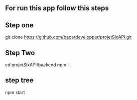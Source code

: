 ## For run this app follow this steps

## Step one
git clone https://github.com/bacardevelopper/projetSixAPI.git

## Step Two 
cd projetSixAPI/backend
npm i

## step tree
npm start

